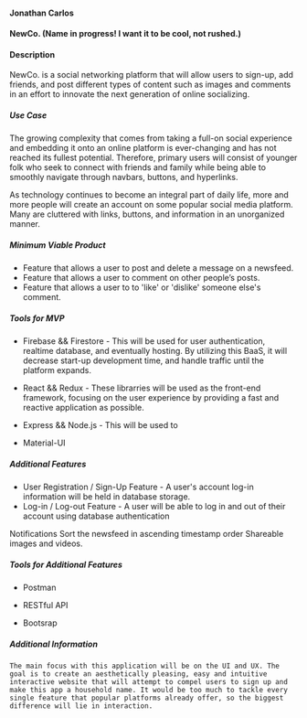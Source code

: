 #### Jonathan Carlos

#### NewCo. (Name in progress! I want it to be cool, not rushed.)

#### Description

NewCo. is a social networking platform that will allow users to sign-up, add friends, and post different types of content such as images and comments in an effort to innovate the next generation of online socializing. 

##### Use Case

The growing complexity that comes from taking a full-on social experience and embedding it onto an online platform is ever-changing and has not reached its fullest potential. Therefore, primary users will consist of younger folk who seek to connect with friends and family while being able to smoothly navigate through navbars, buttons, and hyperlinks. 

As technology continues to become an integral part of daily life, more and more people will create an account on some popular social media platform. Many are cluttered with links, buttons, and information in an unorganized manner. 

##### Minimum Viable Product

* Feature that allows a user to post and delete a message on a newsfeed.
* Feature that allows a user to comment on other people’s posts.
* Feature that allows a user to to 'like' or 'dislike' someone else's comment.


##### Tools for MVP

* Firebase && Firestore - This will be used for user authentication, realtime database, and eventually hosting. By utilizing this BaaS, it will decrease start-up development time, and handle traffic until the platform expands. 

* React && Redux - These librarries will be used as the front-end framework, focusing on the user experience by providing a fast and reactive application as possible.

* Express && Node.js - This will be used to 

* Material-UI

##### Additional Features

* User Registration / Sign-Up Feature - A user's account log-in information will be held in database storage.
* Log-in / Log-out Feature - A user will be able to log in and out of their account using database authentication

Notifications
Sort the newsfeed in ascending timestamp order
Shareable images and videos.

##### Tools for Additional Features

* Postman

* RESTful API

* Bootsrap



##### Additional Information
	The main focus with this application will be on the UI and UX. The goal is to create an aesthetically pleasing, easy and intuitive interactive website that will attempt to compel users to sign up and make this app a household name. It would be too much to tackle every single feature that popular platforms already offer, so the biggest difference will lie in interaction.
